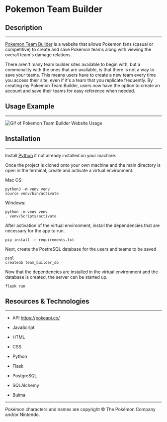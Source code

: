 # Pokemon Team Builder

## Description
---
[Pokemon Team Builder](https://www.pokemonteambuilder.tech/) is a website that allows Pokemon fans (casual or competitive) to create and save Pokemon teams along with viewing the overall team's damage relations. 

There aren't many team builder sites available to begin with, but a commonality with the ones that are available, is that there is not a way to save your teams. This means users have to create a new team every time you access their site, even if it's a team that you replicate frequently. By creating my Pokemon Team Builder, users now have the option to create an account and save their teams for easy reference when needed.

## Usage Example
---
![Gif of Pokemon Team Builder Website Usage](https://media.giphy.com/media/AxgG1OTZluwlL4ubxm/giphy.gif)



## Installation
---
Install [Python](https://www.python.org/downloads/) if not already installed on your machine.

Once the project is cloned onto your own machine and the main directory is open in the terminal, create and activate a virtual environment.

Mac OS:
```
python3 -m venv venv
source venv/bin/activate
```
Windows:
```
python -m venv venv
. venv/Scripts/activate
```

After activation of the virtual environment, install the dependencies that are necessary for the app to run.
```
pip install -r requirements.txt
```
Next, create the PostreSQL database for the users and teams to be saved

```
psql
createdb team_builder_db
```

Now that the dependencies are installed in the virtual environment and the database is created, the server can be started up.

```
flask run
```

## Resources & Technologies
---
- API
https://pokeapi.co/


 - JavaScript
 - HTML
 - CSS
 - Python
 - Flask
 - PostgreSQL
 - SQLAlchemy
 - Bulma
  


---
Pokémon characters and names are copyright © The Pokémon Company and/or Nintendo.
